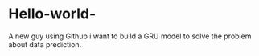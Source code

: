 # Hello-world-
A new guy using Github
i want to build a GRU model to solve the problem about data prediction.
